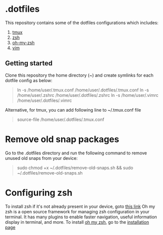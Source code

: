 # .dotfiles

This repository contains some of the dotfiles configurations which includes: 
1. [tmux](https://github.com/tmux/tmux)
2. [zsh](https://www.zsh.org/)
3. [oh-my-zsh](https://ohmyz.sh/)
4. [vim](https://vim.org)

## Getting started
Clone this repository the home directory (~) and create symlinks for each dotfile config as below:
> ln -s /home/user/.tmux.conf /home/user/.dotfiles/.tmux.conf
> ln -s /home/user/.zshrc /home/user/.dotfiles/.zshrc
> ln -s /home/user/.vimrc /home/user/.dotfiles/.vimrc

Alternative, for tmux, you can add following line to ~/.tmux.conf file
> source-file /home/user/.dotfiles/.tmux.conf

# Remove old snap packages
Go to the .dotfiles directory and run the following command to remove unused old snaps from your device:
> sudo chmod +x ~/.dotfiles/remove-old-snaps.sh && sudo ~/.dotfiles/remove-old-snaps.sh

# Configuring zsh
To install zsh if it's not already present in your device, goto [this link](https://github.com/ohmyzsh/ohmyzsh/wiki/Installing-ZSH)
Oh my zsh is a open source framework for managing zsh configuration in your terminal. It has many plugins to enable faster navigation, useful information display in terminal, and more. To install [oh my zsh](https://github.com/ohmyzsh/ohmyzsh), go to the [installation page](https://ohmyz.sh/#install)
